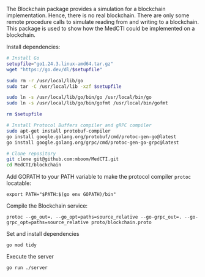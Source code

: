 The Blockchain package provides a simulation for a blockchain implementation. Hence, there is no real blockchain. There are only some remote procedure calls to simulate reading from and writing to a blockchain. This package is used to show how the MedCTI could be implemented on a blockchain.

Install dependencies:

```bash
# Install Go
setupfile="go1.24.3.linux-amd64.tar.gz"
wget "https://go.dev/dl/$setupfile"

sudo rm -r /usr/local/lib/go
sudo tar -C /usr/local/lib -xzf $setupfile

sudo ln -s /usr/local/lib/go/bin/go /usr/local/bin/go
sudo ln -s /usr/local/lib/go/bin/gofmt /usr/local/bin/gofmt

rm $setupfile

# Install Protocol Buffers compiler and gRPC compiler
sudo apt-get install protobuf-compiler
go install google.golang.org/protobuf/cmd/protoc-gen-go@latest
go install google.golang.org/grpc/cmd/protoc-gen-go-grpc@latest

# Clone repository
git clone git@github.com:mboom/MedCTI.git
cd MedCTI/blockchain
```

Add GOPATH to your PATH variable to make the protocol compiler ```protoc``` locatable:

    export PATH="$PATH:$(go env GOPATH)/bin"

Compile the Blockchain service:

    protoc --go_out=. --go_opt=paths=source_relative --go-grpc_out=. --go-grpc_opt=paths=source_relative proto/blockchain.proto

Set and install dependencies

    go mod tidy

Execute the server

    go run ./server